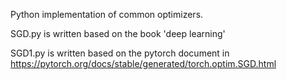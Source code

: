 Python implementation of common optimizers.

SGD.py is written based on the book 'deep learning'

SGD1.py is written based on the pytorch document in https://pytorch.org/docs/stable/generated/torch.optim.SGD.html
